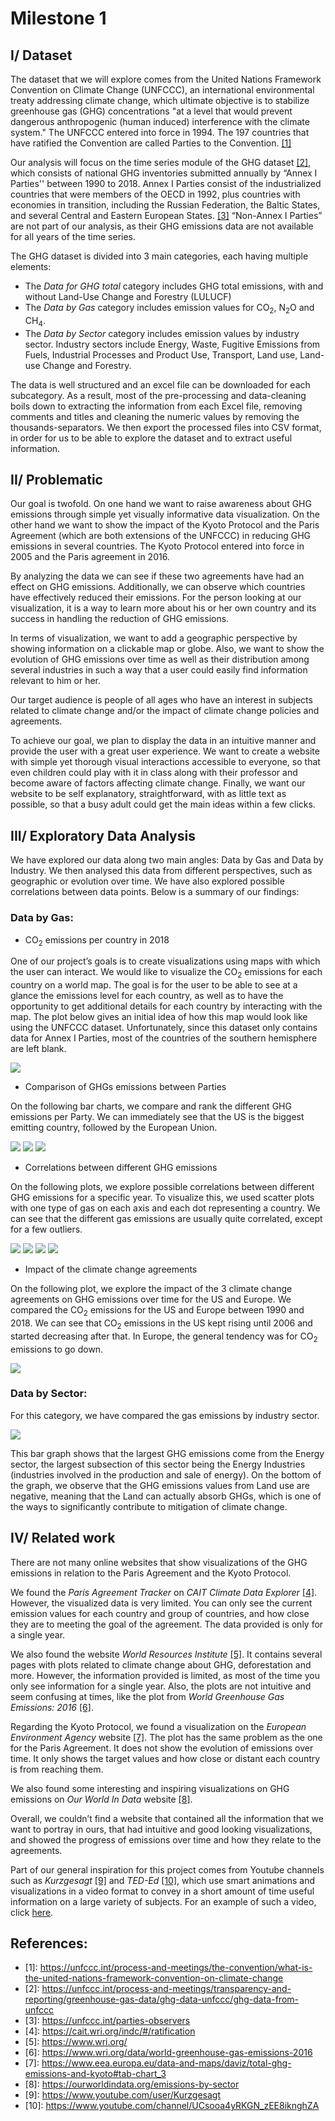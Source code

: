 # Milestone 1
## I/ Dataset 

The dataset that we will explore comes from the United Nations Framework Convention on Climate Change (UNFCCC), an international environmental treaty addressing climate change, which ultimate objective is to stabilize greenhouse gas (GHG) concentrations "at a level that would prevent dangerous anthropogenic (human induced) interference with the climate system." The UNFCCC entered into force in 1994. The 197 countries that have ratified the Convention are called Parties to the Convention. [[1]](#references)

Our analysis will focus on the time series module of the GHG dataset [[2]](#references), which consists of national GHG inventories submitted annually by “Annex I Parties'' between 1990 to 2018.  Annex I Parties consist of the industrialized countries that were members of the OECD in 1992, plus countries with economies in transition, including the Russian Federation, the Baltic States, and several Central and Eastern European States. [[3]](#references) “Non-Annex I Parties” are not part of our analysis, as their GHG emissions data are not available for all years of the time series. 

The GHG dataset is divided into 3 main categories, each having multiple elements:
- The *Data for GHG total* category includes GHG total emissions, with and without Land-Use Change and Forestry (LULUCF)
- The *Data by Gas* category includes emission values for CO<sub>2</sub>, N<sub>2</sub>O and CH<sub>4</sub>.
- The *Data by Sector* category includes emission values by industry sector. Industry sectors include Energy, Waste, Fugitive Emissions from Fuels, Industrial Processes and Product Use, Transport, Land use, Land-use Change and Forestry.

The data is well structured and an excel file can be downloaded for each subcategory. As a result, most of the pre-processing and data-cleaning boils down to extracting the information from each Excel file, removing comments and titles and cleaning the numeric values by removing the thousands-separators. We then export the processed files into CSV format, in order for us to be able to explore the dataset and to extract useful information.


## II/ Problematic

Our goal is twofold. On one hand we want to raise awareness about GHG emissions through simple yet visually informative data visualization. On the other hand we want to show the impact of the Kyoto Protocol and the Paris Agreement (which are both extensions of the UNFCCC) in reducing GHG emissions in several countries. The Kyoto Protocol entered into force in 2005 and the Paris agreement in 2016.

By analyzing the data we can see if these two agreements have had an effect on GHG emissions. Additionally, we can observe which countries have effectively reduced their emissions. For the person looking at our visualization, it is a way to learn more about his or her own country and its success in handling the reduction of GHG emissions.

In terms of visualization, we want to add a geographic perspective by showing information on a clickable map or globe. Also, we want to show the evolution of GHG emissions over time as well as their distribution among several industries in such a way that a user could easily find information relevant to him or her.

Our target audience is people of all ages who have an interest in subjects related to climate change and/or the impact of climate change policies and agreements.

To achieve our goal, we plan to display the data in an intuitive manner and provide the user with a great user experience. We want to create a website with simple yet thorough visual interactions accessible to everyone, so that even children could play with it in class along with their professor and become aware of factors affecting climate change. Finally, we want our website to be self explanatory, straightforward, with as little text as possible, so that a busy adult could get the main ideas within a few clicks.

## III/ Exploratory Data Analysis

We have explored our data along two main angles: Data by Gas and Data by Industry. We then analysed this data from different perspectives, such as geographic or evolution over time. We have also explored possible correlations between data points. Below is a summary of our findings: 

### Data by Gas:

- CO<sub>2</sub> emissions per country in 2018

One of our project’s goals is to create visualizations using maps with which the user can interact. We would like to visualize the CO<sub>2</sub> emissions for each country on a world map. The goal is for the user to be able to see at a glance the emissions level for each country, as well as to have the opportunity to get additional details for each country by interacting with the map. The plot below gives an initial idea of how this map would look like using the UNFCCC dataset. Unfortunately, since this dataset only contains data for Annex I Parties, most of the countries of the southern hemisphere are left blank.

![](images/map.png)

- Comparison of GHGs emissions between Parties

On the following bar charts, we compare and rank the different GHG emissions per Party. We can immediately see that the US is the biggest emitting country, followed by the European Union. 

![](images/CH4_emission_per_region_2018_cropped.png)
![](images/CO2_emission_per_region_2018_cropped.png)
![](images/N2O_emission_per_region_2018_cropped.png)

-  Correlations between different GHG emissions

On the following plots, we explore possible correlations between different GHG emissions for a specific year. To visualize this, we used scatter plots with one type of gas on each axis and each dot representing a country. We can see that the different gas emissions are usually quite correlated, except for a few outliers.

![](images/CH₄_emission_with_respect_to_CO₂_emission.png)
![](images/CH₄_emission_with_respect_to_CO₂_emission_(per_habitant).png)
![](images/N₂O_emission_with_respect_to_CO₂_emission.png)
![](images/N₂O_emission_with_respect_to_CO₂_emission_(per_habitant).png)

- Impact of the climate change agreements

On the following plot, we explore the impact of the 3 climate change agreements on GHG emissions over time for the US and Europe. We compared the CO<sub>2</sub> emissions for the US and Europe between 1990 and 2018. We can see that CO<sub>2</sub> emissions in the US kept rising until 2006 and started decreasing after that. In Europe, the general tendency was for CO<sub>2</sub> emissions to go down.

![](images/United_States_of_America_and_Europe_Co2.png)


### Data by Sector:

For this category, we have compared the gas emissions by industry sector.

![](images/GHG_emissions_per_sector.png)

This bar graph shows that the largest GHG emissions come from the Energy sector, the largest subsection of this sector being the Energy Industries (industries involved in the production and sale of energy). 
On the bottom of the graph, we observe that the GHG emissions values from Land use are negative, meaning that the Land can actually absorb GHGs, which is one of the ways to significantly contribute to mitigation of climate change.


## IV/ Related work 

There are not many online websites that show visualizations of the GHG emissions in relation to the Paris Agreement and the Kyoto Protocol.

We found the *Paris Agreement Tracker* on *CAIT Climate Data Explorer* [[4]](#references). However, the visualized data is very limited. You can only see the current emission values for each country and group of countries, and how close they are to meeting the goal of the agreement. The data provided is only for a single year.

We also found the website *World Resources Institute* [[5]](#references). It contains several pages with plots related to climate change about GHG, deforestation and more. However, the information provided is limited, as most of the time you only see information for a single year. Also, the plots are not intuitive and seem confusing at times, like the plot from *World Greenhouse Gas Emissions: 2016* [[6]](#references).

Regarding the Kyoto Protocol, we found a visualization on the *European Environment Agency* website [[7]](#references). The plot has the same problem as the one for the Paris Agreement. It does not show the evolution of emissions over time. It only shows the target values and how close or distant each country is from reaching them.

We also found some interesting and inspiring visualizations on GHG emissions on *Our World In Data* website [[8]](#references).

Overall, we couldn’t find a website that contained all the information that we want to portray in ours, that had intuitive and good looking visualizations, and showed the progress of emissions over time and how they relate to the agreements.

Part of our general inspiration for this project comes from Youtube channels such as *Kurzgesagt* [[9]](#references) and *TED-Ed* [[10]](#references), which use smart animations and visualizations in a video format to convey in a short amount of time useful information on a large variety of subjects. For an example of such a video, click [here](https://youtu.be/RnvCbquYeIM). 

## References:
- \[1\]: https://unfccc.int/process-and-meetings/the-convention/what-is-the-united-nations-framework-convention-on-climate-change
- \[2\]:  https://unfccc.int/process-and-meetings/transparency-and-reporting/greenhouse-gas-data/ghg-data-unfccc/ghg-data-from-unfccc
- \[3\]: https://unfccc.int/parties-observers
- \[4\]: https://cait.wri.org/indc/#/ratification
- \[5\]: https://www.wri.org/ 
- \[6\]: https://www.wri.org/data/world-greenhouse-gas-emissions-2016
- \[7\]: https://www.eea.europa.eu/data-and-maps/daviz/total-ghg-emissions-and-kyoto#tab-chart_3 
- \[8\]: https://ourworldindata.org/emissions-by-sector
- \[9\]: https://www.youtube.com/user/Kurzgesagt 
- \[10\]: https://www.youtube.com/channel/UCsooa4yRKGN_zEE8iknghZA 



